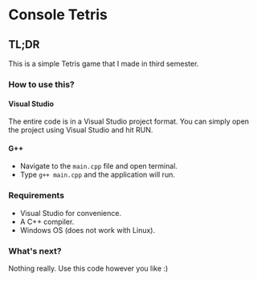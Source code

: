 # Console Tetris

## TL;DR
This is a simple Tetris game that I made in third semester. 

### How to use this?

#### Visual Studio
The entire code is in a Visual Studio project format. You can simply open the project using Visual Studio and hit RUN.

#### G++
- Navigate to the ```main.cpp``` file and open terminal.
- Type ```g++ main.cpp``` and the application will run.

### Requirements
- Visual Studio for convenience.
- A C++ compiler.
- Windows OS (does not work with Linux).

### What's next?
Nothing really. Use this code however you like :)
